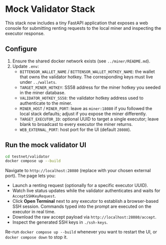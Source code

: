 # Mock Validator Stack

This stack now includes a tiny FastAPI application that exposes a web console for
submitting renting requests to the local miner and inspecting the executor
response.

## Configure

1. Ensure the shared docker network exists (see `../miner/README.md`).
2. Update `.env`:
   - `BITTENSOR_WALLET_NAME` / `BITTENSOR_WALLET_HOTKEY_NAME`: the wallet that owns
the validator hotkey. The corresponding keys must live under `../wallets`.
   - `TARGET_MINER_HOTKEY`: SS58 address for the miner hotkey you seeded in the
     miner database.
   - `VALIDATOR_HOTKEY_SS58`: the validator hotkey address used to authenticate to
     the miner.
   - `MINER_HOST` / `MINER_PORT`: leave as `miner:18080` if you followed the local
     stack defaults; adjust if you expose the miner differently.
   - `TARGET_EXECUTOR_ID`: optional UUID to target a single executor; leave blank to
     broadcast to every executor the miner returns.
   - `WEB_EXTERNAL_PORT`: host port for the UI (default `28080`).

## Run the mock validator UI

```bash
cd testnet/validator
docker compose up --build
```

Navigate to `http://localhost:28080` (replace with your chosen external port).
The page lets you:

- Launch a renting request (optionally for a specific executor UUID).
- Watch live status updates while the validator authenticates and waits for
  `AcceptSSHKeyRequest`.
- Click **Open Terminal** next to any executor to establish a browser-based SSH
  session. Commands typed into the prompt are executed on the executor in real
  time.
- Download the raw accept payload via `http://localhost:28080/accept`.
- Inspect the generated SSH keys in `./ssh-keys`.

Re-run `docker compose up --build` whenever you want to restart the UI, or
`docker compose down` to stop it.
